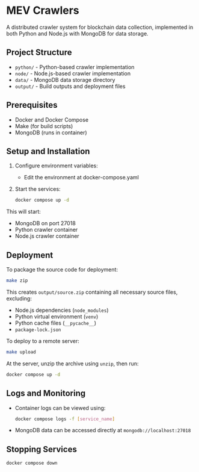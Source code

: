 # MEV Crawlers

A distributed crawler system for blockchain data collection, implemented in both Python and Node.js with MongoDB for data storage.

## Project Structure

- `python/` - Python-based crawler implementation
- `node/` - Node.js-based crawler implementation
- `data/` - MongoDB data storage directory
- `output/` - Build outputs and deployment files


## Prerequisites

- Docker and Docker Compose
- Make (for build scripts)
- MongoDB (runs in container)

## Setup and Installation

1. Configure environment variables:
   - Edit the environment at docker-compose.yaml

2. Start the services:
   ```bash
   docker compose up -d
   ```

This will start:
- MongoDB on port 27018
- Python crawler container
- Node.js crawler container

## Deployment

To package the source code for deployment:
```bash
make zip
```

This creates `output/source.zip` containing all necessary source files, excluding:
- Node.js dependencies (`node_modules`)
- Python virtual environment (`venv`)
- Python cache files (`__pycache__`)
- `package-lock.json`

To deploy to a remote server:
```bash
make upload
```

At the server, unzip the archive using `unzip`, then run:
```bash
docker compose up -d
```

## Logs and Monitoring

- Container logs can be viewed using:
  ```bash
  docker compose logs -f [service_name]
  ```
- MongoDB data can be accessed directly at `mongodb://localhost:27018`

## Stopping Services

```bash
docker compose down
```


